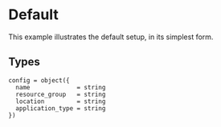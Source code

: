 # Default

This example illustrates the default setup, in its simplest form.

## Types

```hcl
config = object({
  name             = string
  resource_group   = string
  location         = string
  application_type = string
})
```
